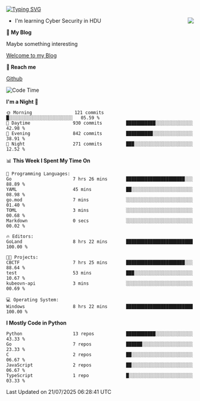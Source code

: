 [![Typing SVG](https://readme-typing-svg.herokuapp.com?font=Fira+Code&pause=1000&random=false&width=450&height=60&lines=Hello+%F0%9F%91%8B%F0%9F%8F%BB;I'm+JBNRZ)](https://git.io/typing-svg)

<a href="#">
  <img align="right" src="https://github-readme-stats.vercel.app/api?username=JBNRZ&show_icons=true&bg_color=15,f2f7fd,E0EAFC" />
</a>

- I'm learning Cyber Security in HDU

 **🌱 My Blog**

Maybe something interesting

[Welcome to my Blog](https://jbnrz.com.cn/)

 **💬 Reach me** 

[Github](https://github.com/JBNRZ)


<!--START_SECTION:waka-->
![Code Time](http://img.shields.io/badge/Code%20Time-1%2C321%20hrs%2011%20mins-blue)

**I'm a Night 🦉** 

```text
🌞 Morning                121 commits         █░░░░░░░░░░░░░░░░░░░░░░░░   05.59 % 
🌆 Daytime                930 commits         ███████████░░░░░░░░░░░░░░   42.98 % 
🌃 Evening                842 commits         ██████████░░░░░░░░░░░░░░░   38.91 % 
🌙 Night                  271 commits         ███░░░░░░░░░░░░░░░░░░░░░░   12.52 % 
```


📊 **This Week I Spent My Time On** 

```text
💬 Programming Languages: 
Go                       7 hrs 26 mins       ██████████████████████░░░   88.89 % 
YAML                     45 mins             ██░░░░░░░░░░░░░░░░░░░░░░░   08.98 % 
go.mod                   7 mins              ░░░░░░░░░░░░░░░░░░░░░░░░░   01.40 % 
TOML                     3 mins              ░░░░░░░░░░░░░░░░░░░░░░░░░   00.68 % 
Markdown                 0 secs              ░░░░░░░░░░░░░░░░░░░░░░░░░   00.02 % 

🔥 Editors: 
GoLand                   8 hrs 22 mins       █████████████████████████   100.00 % 

🐱‍💻 Projects: 
CBCTF                    7 hrs 25 mins       ██████████████████████░░░   88.64 % 
test                     53 mins             ███░░░░░░░░░░░░░░░░░░░░░░   10.67 % 
kubeovn-api              3 mins              ░░░░░░░░░░░░░░░░░░░░░░░░░   00.69 % 

💻 Operating System: 
Windows                  8 hrs 22 mins       █████████████████████████   100.00 % 
```

**I Mostly Code in Python** 

```text
Python                   13 repos            ███████████░░░░░░░░░░░░░░   43.33 % 
Go                       7 repos             ██████░░░░░░░░░░░░░░░░░░░   23.33 % 
C                        2 repos             ██░░░░░░░░░░░░░░░░░░░░░░░   06.67 % 
JavaScript               2 repos             ██░░░░░░░░░░░░░░░░░░░░░░░   06.67 % 
TypeScript               1 repo              █░░░░░░░░░░░░░░░░░░░░░░░░   03.33 % 
```




 Last Updated on 21/07/2025 06:28:41 UTC
<!--END_SECTION:waka-->
